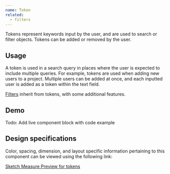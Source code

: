 ```yaml
---
name: Token
related:
  - filters
---
```


Tokens represent keywords input by the user, and are used to search or filter objects. Tokens can be added or removed by the user.

## Usage

A token is used in a search query in places where the user is expected to include multiple queries. For example, tokens are used when adding new users to a project. Multiple users can be added at once, and each inputted user is added as a token within the text field.

[Filters](/components/filters) inherit from tokens, with some additional features.

## Demo

Todo: Add live component block with code example

## Design specifications

Color, spacing, dimension, and layout specific information pertaining to this component can be viewed using the following link:

[Sketch Measure Preview for tokens](https://gitlab-org.gitlab.io/gitlab-design/hosted/design-gitlab-specs/tokens-spec-previews/)
